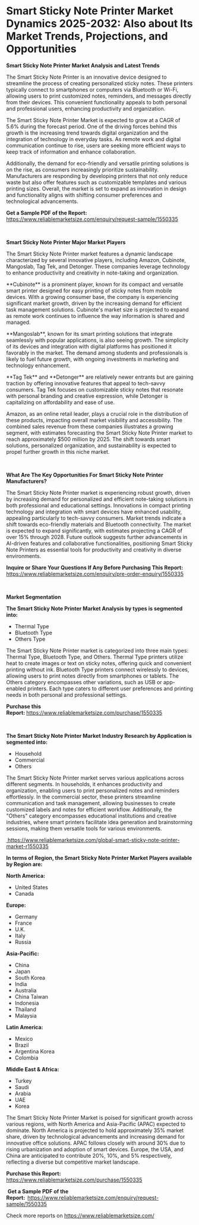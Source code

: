 <p><h1>Smart Sticky Note Printer Market Dynamics 2025-2032: Also about Its Market Trends, Projections, and Opportunities</h1></p><p><strong>Smart Sticky Note Printer Market Analysis and Latest Trends</strong></p>
<p><p>The Smart Sticky Note Printer is an innovative device designed to streamline the process of creating personalized sticky notes. These printers typically connect to smartphones or computers via Bluetooth or Wi-Fi, allowing users to print customized notes, reminders, and messages directly from their devices. This convenient functionality appeals to both personal and professional users, enhancing productivity and organization.</p><p>The Smart Sticky Note Printer Market is expected to grow at a CAGR of 5.6% during the forecast period. One of the driving forces behind this growth is the increasing trend towards digital organization and the integration of technology in everyday tasks. As remote work and digital communication continue to rise, users are seeking more efficient ways to keep track of information and enhance collaboration. </p><p>Additionally, the demand for eco-friendly and versatile printing solutions is on the rise, as consumers increasingly prioritize sustainability. Manufacturers are responding by developing printers that not only reduce waste but also offer features such as customizable templates and various printing sizes. Overall, the market is set to expand as innovation in design and functionality aligns with shifting consumer preferences and technological advancements.</p></p>
<p><strong>Get a Sample PDF of the Report:&nbsp;</strong> <a href="https://www.reliablemarketsize.com/enquiry/request-sample/1550335?utm_campaign=3348&utm_medium=2&utm_source=Github&utm_content=ia&utm_term=08042025&utm_id=smart-sticky-note-printer">https://www.reliablemarketsize.com/enquiry/request-sample/1550335</a></p>
<p>&nbsp;</p>
<p><strong>Smart Sticky Note Printer Major Market Players</strong></p>
<p><p>The Smart Sticky Note Printer market features a dynamic landscape characterized by several innovative players, including Amazon, Cubinote, Mangoslab, Tag Tek, and Detonger. These companies leverage technology to enhance productivity and creativity in note-taking and organization.</p><p>**Cubinote** is a prominent player, known for its compact and versatile smart printer designed for easy printing of sticky notes from mobile devices. With a growing consumer base, the company is experiencing significant market growth, driven by the increasing demand for efficient task management solutions. Cubinote's market size is projected to expand as remote work continues to influence the way information is shared and managed.</p><p>**Mangoslab**, known for its smart printing solutions that integrate seamlessly with popular applications, is also seeing growth. The simplicity of its devices and integration with digital platforms has positioned it favorably in the market. The demand among students and professionals is likely to fuel future growth, with ongoing investments in marketing and technology enhancement.</p><p>**Tag Tek** and **Detonger** are relatively newer entrants but are gaining traction by offering innovative features that appeal to tech-savvy consumers. Tag Tek focuses on customizable sticky notes that resonate with personal branding and creative expression, while Detonger is capitalizing on affordability and ease of use.</p><p>Amazon, as an online retail leader, plays a crucial role in the distribution of these products, impacting overall market visibility and accessibility. The combined sales revenue from these companies illustrates a growing segment, with estimates forecasting the Smart Sticky Note Printer market to reach approximately $500 million by 2025. The shift towards smart solutions, personalized organization, and sustainability is expected to propel further growth in this niche market.</p></p>
<p>&nbsp;</p>
<p><strong>What Are The Key Opportunities For Smart Sticky Note Printer Manufacturers?</strong></p>
<p><p>The Smart Sticky Note Printer market is experiencing robust growth, driven by increasing demand for personalized and efficient note-taking solutions in both professional and educational settings. Innovations in compact printing technology and integration with smart devices have enhanced usability, appealing particularly to tech-savvy consumers. Market trends indicate a shift towards eco-friendly materials and Bluetooth connectivity. The market is expected to expand significantly, with estimates projecting a CAGR of over 15% through 2028. Future outlook suggests further advancements in AI-driven features and collaborative functionalities, positioning Smart Sticky Note Printers as essential tools for productivity and creativity in diverse environments.</p></p>
<p><strong>Inquire or Share Your Questions If Any Before Purchasing This Report:</strong> <a href="https://www.reliablemarketsize.com/enquiry/pre-order-enquiry/1550335?utm_campaign=3348&utm_medium=2&utm_source=Github&utm_content=ia&utm_term=08042025&utm_id=smart-sticky-note-printer">https://www.reliablemarketsize.com/enquiry/pre-order-enquiry/1550335</a></p>
<p>&nbsp;</p>
<p><strong>Market Segmentation</strong></p>
<p><strong>The Smart Sticky Note Printer Market Analysis by types is segmented into:</strong></p>
<p><ul><li>Thermal Type</li><li>Bluetooth Type</li><li>Others Type</li></ul></p>
<p><p>The Smart Sticky Note Printer market is categorized into three main types: Thermal Type, Bluetooth Type, and Others. Thermal Type printers utilize heat to create images or text on sticky notes, offering quick and convenient printing without ink. Bluetooth Type printers connect wirelessly to devices, allowing users to print notes directly from smartphones or tablets. The Others category encompasses other variations, such as USB or app-enabled printers. Each type caters to different user preferences and printing needs in both personal and professional settings.</p></p>
<p><strong>Purchase this Report:&nbsp;</strong><a href="https://www.reliablemarketsize.com/purchase/1550335?utm_campaign=3348&utm_medium=2&utm_source=Github&utm_content=ia&utm_term=08042025&utm_id=smart-sticky-note-printer">https://www.reliablemarketsize.com/purchase/1550335</a></p>
<p>&nbsp;</p>
<p><strong>The Smart Sticky Note Printer Market Industry Research by Application is segmented into:</strong></p>
<p><ul><li>Household</li><li>Commercial</li><li>Others</li></ul></p>
<p><p>The Smart Sticky Note Printer market serves various applications across different segments. In households, it enhances productivity and organization, enabling users to print personalized notes and reminders effortlessly. In the commercial sector, these printers streamline communication and task management, allowing businesses to create customized labels and notes for efficient workflow. Additionally, the "Others" category encompasses educational institutions and creative industries, where smart printers facilitate idea generation and brainstorming sessions, making them versatile tools for various environments.</p></p>
<p><a href="https://www.reliablemarketsize.com/global-smart-sticky-note-printer-market-r1550335?utm_campaign=3348&utm_medium=2&utm_source=Github&utm_content=ia&utm_term=08042025&utm_id=smart-sticky-note-printer">&nbsp;https://www.reliablemarketsize.com/global-smart-sticky-note-printer-market-r1550335</a></p>
<p><strong>In terms of Region, the Smart Sticky Note Printer Market Players available by Region are:</strong></p>
<p>
    <p> <strong> North America: </strong>
        <ul>
            <li>United States</li>
            <li>Canada</li>
        </ul>
        </p> 
    <p> <strong> Europe: </strong>
        <ul>
            <li>Germany</li>
            <li>France</li>
            <li>U.K.</li>
            <li>Italy</li>
            <li>Russia</li>
        </ul>
        </p> 
    <p> <strong> Asia-Pacific: </strong>
        <ul>
            <li>China</li>
            <li>Japan</li>
            <li>South Korea</li>
            <li>India</li>
            <li>Australia</li>
            <li>China Taiwan</li>
            <li>Indonesia</li>
            <li>Thailand</li>
            <li>Malaysia</li>
        </ul>
        </p> 
    <p> <strong> Latin America: </strong>
        <ul>
            <li>Mexico</li>
            <li>Brazil</li>
            <li>Argentina Korea</li>
            <li>Colombia</li>
        </ul>
        </p> 
    <p> <strong> Middle East & Africa: </strong>
        <ul>
            <li>Turkey</li>
            <li>Saudi</li>
            <li>Arabia</li>
            <li>UAE</li>
            <li>Korea</li>
        </ul>
    </p>
    </p>
<p><p>The Smart Sticky Note Printer Market is poised for significant growth across various regions, with North America and Asia-Pacific (APAC) expected to dominate. North America is projected to hold approximately 35% market share, driven by technological advancements and increasing demand for innovative office solutions. APAC follows closely with around 30% due to rising urbanization and adoption of smart devices. Europe, the USA, and China are anticipated to contribute 20%, 10%, and 5% respectively, reflecting a diverse but competitive market landscape.</p></p>
<p><strong>Purchase this Report: </strong><a href="https://www.reliablemarketsize.com/purchase/1550335?utm_campaign=3348&utm_medium=2&utm_source=Github&utm_content=ia&utm_term=08042025&utm_id=smart-sticky-note-printer">https://www.reliablemarketsize.com/purchase/1550335</a></p>
<p>&nbsp;<strong>Get a Sample PDF of the Report:&nbsp;&nbsp;</strong><a href="https://www.reliablemarketsize.com/enquiry/request-sample/1550335?utm_campaign=3348&utm_medium=2&utm_source=Github&utm_content=ia&utm_term=08042025&utm_id=smart-sticky-note-printer">https://www.reliablemarketsize.com/enquiry/request-sample/1550335</a></p>
<p><strong></strong></p>
<p>Check more reports on <a href="https://www.reliablemarketsize.com/?utm_campaign=3348&utm_medium=2&utm_source=Github&utm_content=ia&utm_term=08042025&utm_id=smart-sticky-note-printer">https://www.reliablemarketsize.com/</a></p>